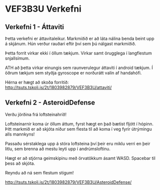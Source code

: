 # VEF3B3U Verkefni
## Verkefni 1 - Áttaviti
Þetta verkefni er áttavitaleikur. Markmiðið er að láta nálina benda beint upp á skjánum. Hún verður rauðari eftir því sem þú nálgast markmiðið.

Þetta forrit virkar ekki í öllum tækjum. Virkar samt örugglega í langflestum snjallsímum.

ATH að þetta virkar einungis sem raunverulegur áttaviti í android tækjum. Í öðrum tækjum sem styðja gyroscope er norðurátt valin af handahófi.

Hérna er hægt að skoða forritið:
http://tsuts.tskoli.is/2t/1803982879/VEF3B3U/attaviti/

## Verkefni 2 - AsteroidDefense
Verðu jörðina frá loftsteinahríð!

Loftsteinarnir koma úr öllum áttum, fyrst hægt en það bætist fljótt í hópinn.
Þitt markmið er að skjóta niður sem flesta til að koma í veg fyrir útrýmingu alls mannkyns!

Passaðu sérstaklega upp á stóra loftsteina því þeir eru miklu verri en þeir litlu, sem brenna að mestu leyti upp í andrúmsloftinu.

Hægt er að stjórna geimskipinu með örvatökkum ásamt WASD. Spacebar til þess að skjóta.

Reyndu að ná sem flestum stigum!

http://tsuts.tskoli.is/2t/1803982879/VEF3B3U/AsteroidDefense/
